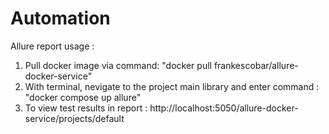 # Automation
Allure report usage :

1. Pull docker image via command: "docker pull frankescobar/allure-docker-service"
2. With terminal, nevigate to the project main library and enter command : "docker compose up allure"
3. To view test results in report  : http://localhost:5050/allure-docker-service/projects/default
